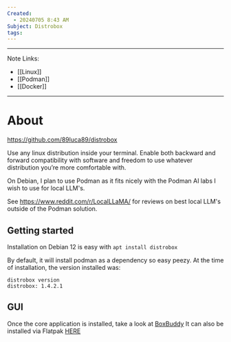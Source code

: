 ```yaml
---
Created:
  - 20240705 8:43 AM
Subject: Distrobox
tags:
---
```

---------------
Note Links:
- [[Linux]]
- [[Podman]]
- [[Docker]]
---------------------
# About
https://github.com/89luca89/distrobox

Use any linux distribution inside your terminal. Enable both backward and forward compatibility with software and freedom to use whatever distribution you’re more comfortable with.

On Debian, I plan to use Podman as it fits nicely with the Podman AI labs I wish to use for local LLM's.

See https://www.reddit.com/r/LocalLLaMA/ for reviews on best local LLM's outside of the Podman solution.
## Getting started
Installation on Debian 12 is easy with 
`apt install distrobox`

By default, it will install podman as a dependency so easy peezy.
At the time of installation, the version installed was:
```
distrobox version
distrobox: 1.4.2.1
```

## GUI
Once the core application is installed, take a look at [BoxBuddy](https://github.com/Dvlv/BoxBuddyRS)
It can also be installed via Flatpak [HERE](https://flathub.org/apps/io.github.dvlv.boxbuddyrs)
